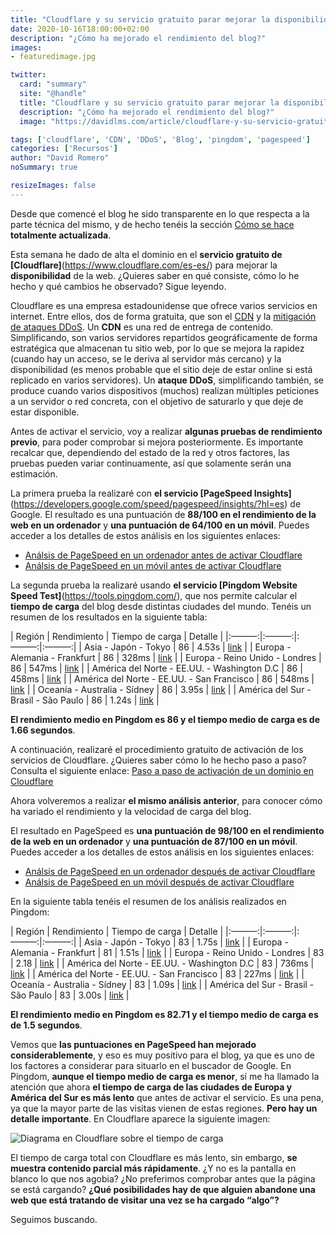 ```yaml
---
title: "Cloudflare y su servicio gratuito parar mejorar la disponibilidad de tu web"
date: 2020-10-16T18:00:00+02:00
description: "¿Cómo ha mejorado el rendimiento del blog?"
images:
- featuredimage.jpg

twitter:
  card: "summary"
  site: "@handle"
  title: "Cloudflare y su servicio gratuito parar mejorar la disponibilidad de tu web"
  description: "¿Cómo ha mejorado el rendimiento del blog?"
  image: "https://davidlms.com/article/cloudflare-y-su-servicio-gratuito-parar-mejorar-la-disponibilidad-de-tu-web/featuredimage.jpg"

tags: ['cloudflare', 'CDN', 'DDoS', 'Blog', 'pingdom', 'pagespeed']
categories: ['Recursos']
author: "David Romero"
noSummary: true

resizeImages: false
---
```

Desde que comencé el blog he sido transparente en lo que respecta a la parte técnica del mismo, y de hecho tenéis la sección [Cómo se hace](https://davidlms.com/page/como-se-hace/) **totalmente actualizada**.

Esta semana he dado de alta el dominio en el **servicio gratuito de [Cloudflare]**(https://www.cloudflare.com/es-es/) para mejorar la **disponibilidad** de la web. ¿Quieres saber en qué consiste, cómo lo he hecho y qué cambios he observado? Sigue leyendo.

Cloudflare es una empresa estadounidense que ofrece varios servicios en internet. Entre ellos, dos de forma gratuita, que son el [CDN](https://www.cloudflare.com/es-es/cdn/) y la [mitigación de ataques DDoS](https://www.cloudflare.com/es-es/ddos/). Un **CDN** es una red de entrega de contenido. Simplificando, son varios servidores repartidos geográficamente de forma estratégica que almacenan tu sitio web, por lo que se mejora la rapidez (cuando hay un acceso, se le deriva al servidor más cercano) y la disponibilidad (es menos probable que el sitio deje de estar online si está replicado en varios servidores). Un **ataque DDoS**, simplificando también, se produce cuando varios dispositivos (muchos) realizan múltiples peticiones a un servidor o red concreta, con el objetivo de saturarlo y que deje de estar disponible.

Antes de activar el servicio, voy a realizar **algunas pruebas de rendimiento previo**, para poder comprobar si mejora posteriormente. Es importante recalcar que, dependiendo del estado de la red y otros factores, las pruebas pueden variar continuamente, así que solamente serán una estimación.

La primera prueba la realizaré con **el servicio [PageSpeed Insights]**(https://developers.google.com/speed/pagespeed/insights/?hl=es) de Google. El resultado es una puntuación de **88/100 en el rendimiento de la web en un ordenador** y **una puntuación de 64/100 en un móvil**. Puedes acceder a los detalles de estos análisis en los siguientes enlaces:

* [Análsis de PageSpeed en un ordenador antes de activar Cloudflare](https://davidlms.github.io/ArchivosBlog/PageSpeed_antes_cloudfare_ordenador.html)
* [Análsis de PageSpeed en un móvil antes de activar Cloudflare](https://davidlms.github.io/ArchivosBlog/PageSpeed_antes_cloudfare_movil.html)

La segunda prueba la realizaré usando **el servicio [Pingdom Website Speed Test]**(https://tools.pingdom.com/), que nos permite calcular el **tiempo de carga** del blog desde distintas ciudades del mundo. Tenéis un resumen de los resultados en la siguiente tabla:

| Región | Rendimiento | Tiempo de carga | Detalle |
|:———:|:———:|:———:|:———:|
|   Asia - Japón - Tokyo   |   86  | 4.53s | [link](https://tools.pingdom.com/#5d478cb750400000) |
|   Europa - Alemania - Frankfurt   |   86  | 328ms |  [link](https://tools.pingdom.com/#5d478d3443400000) |
|   Europa - Reino Unido - Londres  |   86  | 547ms |  [link](https://tools.pingdom.com/#5d478d4cca800000) |
|   América del Norte - EE.UU. - Washington D.C   |   86  | 458ms |  [link](https://tools.pingdom.com/#5d478d6612800000) |
|   América del Norte - EE.UU. - San Francisco   |   86  | 548ms |  [link](https://tools.pingdom.com/#5d478dfc36c00000) |
|   Oceanía - Australia - Sídney   |   86  | 3.95s |  [link](https://tools.pingdom.com/#5d478e1b38400000) |
|   América del Sur - Brasil - São Paulo   |   86  | 1.24s |  [link](https://tools.pingdom.com/#5d478e42d0800000) |

**El rendimiento medio en Pingdom es 86 y el tiempo medio de carga es de 1.66 segundos**.

A continuación, realizaré el procedimiento gratuito de activación de los servicios de Cloudflare. ¿Quieres saber cómo lo he hecho paso a paso? Consulta el siguiente enlace:
[Paso a paso de activación de un dominio en Cloudflare](https://davidlms.github.io/Presentaciones-HTML/cloudflare/cloudflare.html)

Ahora volveremos a realizar **el mismo análisis anterior**, para conocer cómo ha variado el rendimiento y la velocidad de carga del blog.

El resultado en PageSpeed es **una puntuación de 98/100 en el rendimiento de la web en un ordenador** y **una puntuación de 87/100 en un móvil**. Puedes acceder a los detalles de estos análisis en los siguientes enlaces:

* [Análsis de PageSpeed en un ordenador después de activar Cloudflare](https://davidlms.github.io/ArchivosBlog/PageSpeed_despues_cloudfare_ordenador.html)
* [Análsis de PageSpeed en un móvil después de activar Cloudflare](https://davidlms.github.io/ArchivosBlog/PageSpeed_despues_cloudfare_movil.html)

En la siguiente tabla tenéis el resumen de los análisis realizados en Pingdom:

| Región | Rendimiento | Tiempo de carga | Detalle |
|:———:|:———:|:———:|:———:|
|   Asia - Japón - Tokyo   |   83  | 1.75s | [link](https://tools.pingdom.com/#5d4983bda7800000) |
|   Europa - Alemania - Frankfurt   |   81  | 1.51s |  [link](https://tools.pingdom.com/#5d4984116c400000) |
|   Europa - Reino Unido - Londres  |   83  | 2.18 |  [link](https://tools.pingdom.com/#5d49844952c00000) |
|   América del Norte - EE.UU. - Washington D.C   |   83  | 736ms |  [link](https://tools.pingdom.com/#5d49846c21400000) |
|   América del Norte - EE.UU. - San Francisco   |   83  | 227ms |  [link](https://tools.pingdom.com/#5d49848a69400000) |
|   Oceanía - Australia - Sídney   |   83  | 1.09s |  [link](https://tools.pingdom.com/#5d4984a7fbc00000) |
|   América del Sur - Brasil - São Paulo   |   83  | 3.00s |  [link](https://tools.pingdom.com/#5d4984c4b8800000) |

**El rendimiento medio en Pingdom es 82.71 y el tiempo medio de carga es de 1.5 segundos**.

Vemos que **las puntuaciones en PageSpeed han mejorado considerablemente**, y eso es muy positivo para el blog, ya que es uno de los factores a considerar para situarlo en el buscador de Google. En Pingdom, **aunque el tiempo medio de carga es menor**, sí me ha llamado la atención que ahora **el tiempo de carga de las ciudades de Europa y América del Sur es más lento** que antes de activar el servicio. Es una pena, ya que la mayor parte de las visitas vienen de estas regiones. **Pero hay un detalle importante**. En Cloudflare aparece la siguiente imagen:

![Diagrama en Cloudflare sobre el tiempo de carga](/static/cargacloudflare.png)

El tiempo de carga total con Cloudflare es más lento, sin embargo, **se muestra contenido parcial más rápidamente**. ¿Y no es la pantalla en blanco lo que nos agobia? ¿No preferimos comprobar antes que la página se está cargando? **¿Qué posibilidades hay de que alguien abandone una web que está tratando de visitar una vez se ha cargado “algo”?**

Seguimos buscando.